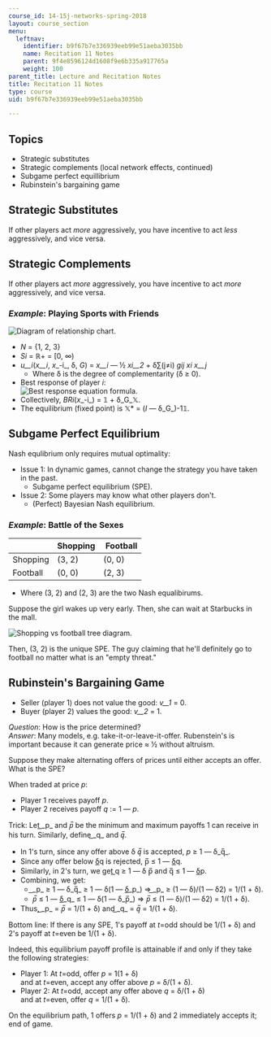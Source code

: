 ```yaml
---
course_id: 14-15j-networks-spring-2018
layout: course_section
menu:
  leftnav:
    identifier: b9f67b7e336939eeb99e51aeba3035bb
    name: Recitation 11 Notes
    parent: 9f4e8596124d1608f9e6b335a917765a
    weight: 100
parent_title: Lecture and Recitation Notes
title: Recitation 11 Notes
type: course
uid: b9f67b7e336939eeb99e51aeba3035bb

---
```


Topics
------

*   Strategic substitutes
*   Strategic complements (local network effects, continued)
*   Subgame perfect equillibrium
*   Rubinstein's bargaining game

Strategic Substitutes
---------------------

If other players act _more_ aggressively, you have incentive to act _less_ aggressively, and vice versa.

Strategic Complements
---------------------

If other players act _more_ aggressively, you have incentive to act _more_ aggressively, and vice versa.

### _Example_: Playing Sports with Friends

![Diagram of relationship chart.](/coursemedia/14-15j-networks-spring-2018/99a3b994f74d67d15aac27008aeb3742_MIT14_15JS18_rec11c.png)

*   _N_ = {1, 2, 3}
*   _Si_ = ℝ+ = \[0, ∞)
*   _u__i_(_x__i_, _x__\-i_, δ, _G_) = _x__i_ — ½ _xi__2_ + δ∑(j≠i) _gij xi x__j_
    *   Where δ is the degree of complementarity (δ ≥ 0). 
*   Best response of player _i_:   
    ![Best response equation formula.](/coursemedia/14-15j-networks-spring-2018/badee777e475cbcf2d0cfd00b47a34fa_MIT14_15JS18_rec11a.png)
*   Collectively, _BRi_(_x__\-i_) = 𝟙 + δ_G_𝕏.
*   The equilibrium (fixed point) is 𝕏\* = (_I_ — δ_G_)\-1𝟙.

Subgame Perfect Equilibrium
---------------------------

Nash equlibrium only requires mutual optimality:

*   Issue 1: In dynamic games, cannot change the strategy you have taken in the past.
    *   Subgame perfect equilibrium (SPE).
*   Issue 2: Some players may know what other players don't.
    *   (Perfect) Bayesian Nash equilibrium.

### _Example_: Battle of the Sexes

| &nbsp; | Shopping |  Football |
| --- | --- | --- |
| Shopping | (3, 2) | (0, 0) |
| Football | (0, 0) | (2, 3) 

*   Where (3, 2) and (2, 3) are the two Nash equalibirums.

Suppose the girl wakes up very early. Then, she can wait at Starbucks in the mall.

![Shopping vs football tree diagram.](/coursemedia/14-15j-networks-spring-2018/252aa29c40d54da6d459561f65ddbf80_MIT14_15JS18_rec11b.png)

Then, (3, 2) is the unique SPE. The guy claiming that he'll definitely go to football no matter what is an "empty threat."

Rubinstein's Bargaining Game
----------------------------

*   Seller (player 1) does not value the good: _v__1_ = 0.
*   Buyer (player 2) values the good: _v__2_ = 1.

_Question_: How is the price determined?  
_Answer_: Many models, e.g. take-it-or-leave-it-offer. Rubenstein's is important because it can generate price ≈ ½ without altruism.

Suppose they make alternating offers of prices until either accepts an offer. What is the SPE?

When traded at price _p_:

*   Player 1 receives payoff _p_.
*   Player 2 receives payoff _q_ := 1 — _p_.

Trick: Let ͟_p_ and _p̅_ be the minimum and maximum payoffs 1 can receive in his turn. Similarly, define ͟_q_ and _q̅_.

*   In 1's turn, since any offer above δ _q̅_ is accepted, _p_ ≥ 1 — δ_q̅_.
*   Since any offer below δ͟q is rejected, p̅ ≤ 1 — δ͟q.
*   Similarly, in 2's turn, we get ͟q ≥ 1 — δ p̅ and q̅ ≤ 1 — δ͟p.
*   Combining, we get:
    *   ͟_p_ ≥ 1 — δ_q̅_ ≥ 1 — δ(1 — δ͟_p_) ⇒ ͟_p_ ≥ (1 — δ)/(1 — δ2) = 1/(1 + δ).
    *   _p̅_ ≤ 1 — δ͟_q_ ≤ 1 — δ(1 — δ_p̅_) ⇒ _p̅_ ≤ (1 — δ)/(1 — δ2) = 1/(1 + δ).
*   Thus, ͟_p_ = _p̅_ = 1/(1 + δ) and ͟_q_ = _q̅_ = 1/(1 + δ).

Bottom line: If there is any SPE, 1's payoff at _t_\=odd should be 1/(1 + δ) and 2's payoff at _t_\=even be 1/(1 + δ).

Indeed, this equilibrium payoff profile is attainable if and only if they take the following strategies:

*   Player 1: At _t_\=odd, offer _p_ = 1(1 + δ)  
    and at _t_\=even, accept any offer above _p_ = δ/(1 + δ).
*   Player 2: At _t_\=odd, accept any offer above _q_ = δ/(1 + δ)   
    and at _t_\=even, offer _q_ = 1/(1 + δ).

On the equilibrium path, 1 offers _p_ = 1/(1 + δ) and 2 immediately accepts it; end of game.